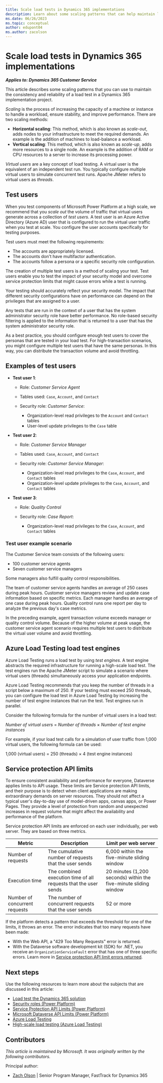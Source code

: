 ```yaml
---
title: Scale load tests in Dynamics 365 implementations
description: Learn about some scaling patterns that can help maintain load tests in Dynamics 365 implementation projects.
ms.date: 06/26/2023
ms.topic: conceptual
author: edupont04
ms.author: zacolson
---
```


# Scale load tests in Dynamics 365 implementations

***Applies to: Dynamics 365 Customer Service***

This article describes some scaling patterns that you can use to maintain the consistency and reliability of a load test in a Dynamics 365 implementation project.

*Scaling* is the process of increasing the capacity of a machine or instance to handle a workload, ensure stability, and improve performance. There are two scaling methods:

- **Horizontal scaling**: This method, which is also known as *scale-out*, adds nodes to your infrastructure to meet the required demands. An example is the addition of machines to load-balance a workload.
- **Vertical scaling**: This method, which is also known as *scale-up*, adds more resources to a single node. An example is the addition of RAM or CPU resources to a server to increase its processing power.

*Virtual users* are a key concept of load testing. A virtual user is the equivalent of an independent test run. You typically configure multiple virtual users to simulate concurrent test runs. Apache JMeter refers to virtual users as *threads*.

## Test users

When you test components of Microsoft Power Platform at a high scale, we recommend that you *scale out* the volume of traffic that virtual users generate across a collection of *test users*. A test user is an Azure Active Directory (Azure AD) user that is configured to run the virtual user traffic when you test at scale. You configure the user accounts specifically for testing purposes.

Test users must meet the following requirements:

- The accounts are appropriately licensed.
- The accounts don't have multifactor authentication.
- The accounts follow a persona or a specific security role configuration.

The creation of multiple test users is a method of scaling your test. Test users enable you to test the impact of your security model and overcome service protection limits that might cause errors while a test is running.

Your testing should accurately reflect your security model. The impact that different security configurations have on performance can depend on the privileges that are assigned to a user.

Any tests that are run in the context of a user that has the system administrator security role have better performance. No role-based security filtering is applied to the information that is returned to a user that has the system administrator security role.

As a best practice, you should configure enough test users to cover the personas that are tested in your load test. For high-transaction scenarios, you might configure multiple test users that have the same personas. In this way, you can distribute the transaction volume and avoid throttling.

## Examples of test users

- **Test user 1**:

    - Role: *Customer Service Agent*
    - Tables used: `Case`, `Account`, and `Contact`
    - Security role: *Customer Service*:

        - Organization-level read privileges to the `Account` and `Contact` tables
        - User-level update privileges to the `Case` table

- **Test user 2**:

    - Role: *Customer Service Manager*
    - Tables used: `Case`, `Account`, and `Contact`
    - Security role: *Customer Service Manager*:

        - Organization-level read privileges to the `Case`, `Account`, and `Contact` tables
        - Organization-level update privileges to the `Case`, `Account`, and `Contact` tables

- **Test user 3**:

    - Role: *Quality Control*
    - Security role: *Case Report*:

        - Organization-level read privileges to the `Case`, `Account`, and `Contact` tables

### Test user example scenario

The Customer Service team consists of the following users:

- 100 customer service agents
- Seven customer service managers

Some managers also fulfill quality control responsibilities.

The team of customer service agents handles an average of 250 cases during peak hours. Customer service managers review and update case information based on specific metrics. Each manager handles an average of one case during peak hours. Quality control runs one report per day to analyze the previous day's case metrics.

In the preceding example, agent transaction volume exceeds manager or quality control volume. Because of the higher volume at peak usage, the customer service agent scenario requires multiple test users to distribute the virtual user volume and avoid throttling.

## Azure Load Testing load test engines

Azure Load Testing runs a load test by using *test engines*. A test engine abstracts the required infrastructure for running a high-scale load test. The test engines run the Apache JMeter script to simulate a scenario where virtual users (threads) simultaneously access your application endpoints.

Azure Load Testing recommends that you keep the number of threads in a script below a maximum of 250. If your testing must exceed 250 threads, you can configure the load test in Azure Load Testing by increasing the number of test engine instances that run the test. Test engines run in parallel.

Consider the following formula for the number of virtual users in a load test:

*Number of virtual users* = *Number of threads* &times; *Number of test engine instances*

For example, if your load test calls for a simulation of user traffic from 1,000 virtual users, the following formula can be used:

1,000 (virtual users) = 250 (threads) &times; 4 (test engine instances)

## Service protection API limits

To ensure consistent availability and performance for everyone, Dataverse applies limits to API usage. These limits are Service protection API limits, and their purpose is to detect when client applications are making extraordinary demands on server resources. They should not affect a typical user's day-to-day use of model-driven apps, canvas apps, or Power Pages. They provide a level of protection from random and unexpected increases in request volume that might affect the availability and performance of the platform.

Service protection API limits are enforced on each user individually, per web server. They are based on three metrics.

| Metric | Description | Limit per web server |
|---|---|---|
| Number of requests | The cumulative number of requests that the user sends | 6,000 within the five-minute sliding window |
| Execution time | The combined execution time of all requests that the user sends | 20 minutes (1,200 seconds) within the five-minute sliding window |
| Number of concurrent requests | The number of concurrent requests that the user sends | 52 or more |

If the platform detects a pattern that exceeds the threshold for one of the limits, it throws an error. The error indicates that too many requests have been made:

- With the Web API, a "429 Too Many Requests" error is returned.
- With the Dataverse software development kit (SDK) for .NET, you receive an `OrganizationServiceFault` error that has one of three specific errors. Learn more in [Service protection API limit errors returned](/power-apps/developer/data-platform/api-limits?tabs=sdk#service-protection-api-limit-errors-returned).

## Next steps

Use the following resources to learn more about the subjects that are discussed in this article:

- [Load test the Dynamics 365 solution](test-scale-dynamics-365-solution.md)
- [Security roles (Power Platform)](/power-platform/admin/security-roles-privileges)
- [Service Protection API Limits (Power Platform)](/power-apps/developer/data-platform/api-limits?tabs=sdk)
- [Microsoft Dataverse API Limits (Power Platform)](/power-apps/maker/data-platform/api-limits-overview)
- [Azure Load Testing](/azure/load-testing/overview-what-is-azure-load-testing)
- [High-scale load testing (Azure Load Testing)](/azure/load-testing/how-to-high-scale-load)

## Contributors

*This article is maintained by Microsoft. It was originally written by the following contributors.*

Principal author:

- [Zach Olson](https://www.linkedin.com/in/zach-olson-b966b524/) | Senior Program Manager, FastTrack for Dynamics 365

<!--## Tags

*Products:* Dynamics 365 Customer Service-->
